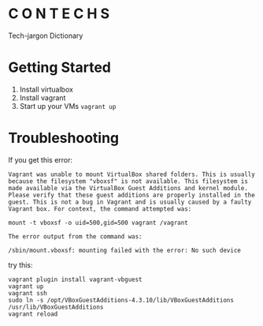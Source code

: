 # C O N T E C H S
Tech-jargon Dictionary

# Getting Started
1. Install virtualbox
2. Install vagrant
3. Start up your VMs `vagrant up`


# Troubleshooting
If you get this error:
```
Vagrant was unable to mount VirtualBox shared folders. This is usually
because the filesystem "vboxsf" is not available. This filesystem is
made available via the VirtualBox Guest Additions and kernel module.
Please verify that these guest additions are properly installed in the
guest. This is not a bug in Vagrant and is usually caused by a faulty
Vagrant box. For context, the command attempted was:

mount -t vboxsf -o uid=500,gid=500 vagrant /vagrant

The error output from the command was:

/sbin/mount.vboxsf: mounting failed with the error: No such device
```

try this:
```
vagrant plugin install vagrant-vbguest
vagrant up
vagrant ssh
sudo ln -s /opt/VBoxGuestAdditions-4.3.10/lib/VBoxGuestAdditions /usr/lib/VBoxGuestAdditions
vagrant reload
```
